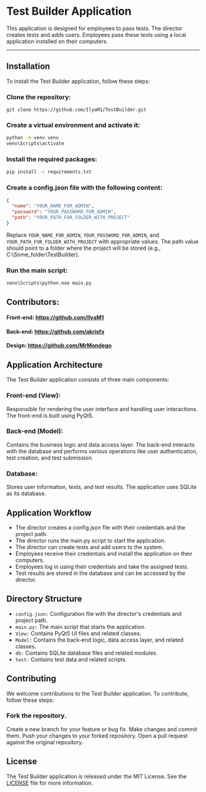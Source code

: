 # Test Builder Application
This application is designed for employees to pass tests. The director creates tests and adds users. Employees pass these tests using a local application installed on their computers.

___
## Installation
To install the Test Builder application, follow these steps:

### Clone the repository:
```git clone https://github.com/IlyaM1/TestBuilder.git```

### Create a virtual environment and activate it:
```bash
python -m venv venv
venv\Scripts\activate
```

### Install the required packages:
```bash
pip install -r requirements.txt
```

### Create a config.json file with the following content:
```json
{
  "name": "YOUR_NAME_FOR_ADMIN",
  "password": "YOUR_PASSWORD_FOR_ADMIN",
  "path": "YOUR_PATH_FOR_FOLDER_WITH_PROJECT"
}
```
Replace `YOUR_NAME_FOR_ADMIN`, `YOUR_PASSWORD_FOR_ADMIN`, and `YOUR_PATH_FOR_FOLDER_WITH_PROJECT` with appropriate values. The path value should point to a folder where the project will be stored (e.g., C:\Some_folder\TestBuilder).

### Run the main script:
`venv\Scripts\python.exe main.py`

## Contributors:
#### Front-end: https://github.com/IlyaM1

#### Back-end: https://github.com/akrisfx

#### Design: https://github.com/MrMondego

## Application Architecture
The Test Builder application consists of three main components:

### Front-end (View):
 Responsible for rendering the user interface and handling user interactions. The front-end is built using PyQt5.
### Back-end (Model):
 Contains the business logic and data access layer. The back-end interacts with the database and performs various operations like user authentication, test creation, and test submission.
### Database:
 Stores user information, tests, and test results. The application uses SQLite as its database.
## Application Workflow
- The director creates a config.json file with their credentials and the project path.
- The director runs the main.py script to start the application.
- The director can create tests and add users to the system.
- Employees receive their credentials and install the application on their computers.
- Employees log in using their credentials and take the assigned tests.
- Test results are stored in the database and can be accessed by the director.
## Directory Structure
- `config.json:` Configuration file with the director's credentials and project path.
- `main.py:` The main script that starts the application.
- `View:` Contains PyQt5 UI files and related classes.
- `Model:` Contains the back-end logic, data access layer, and related classes.
- `db:` Contains SQLite database files and related modules.
- `test:` Contains test data and related scripts.
## Contributing
We welcome contributions to the Test Builder application. To contribute, follow these steps:

### Fork the repository.
Create a new branch for your feature or bug fix.
Make changes and commit them.
Push your changes to your forked repository.
Open a pull request against the original repository.
## License
The Test Builder application is released under the MIT License. See the [LICENSE](https://github.com/IlyaM1/TestBuilder/blob/main/LICENSE) file for more information.
